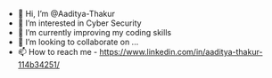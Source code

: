 - 👋 Hi, I’m @Aaditya-Thakur
- 👀 I’m interested in Cyber Security
- 🌱 I’m currently improving my coding skills
- 💞️ I’m looking to collaborate on ...
- 📫 How to reach me - https://www.linkedin.com/in/aaditya-thakur-114b34251/

<!---
Aaditya-Thakur/Aaditya-Thakur is a ✨ special ✨ repository because its `README.md` (this file) appears on your GitHub profile.
You can click the Preview link to take a look at your changes.
--->
